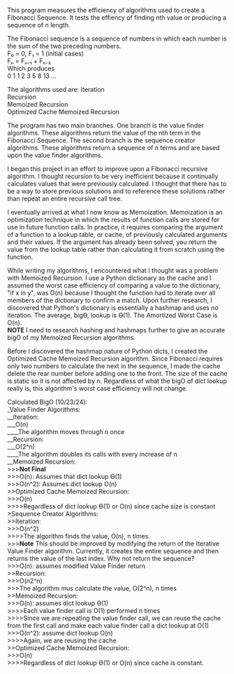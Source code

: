 This program measures the efficiency of algorithms used to create a Fibonacci Sequence.  It tests the effiency of finding nth value or producing a sequence of n length.

The Fibonacci sequence is a sequence of numbers in which each number is the sum of the two preceding numbers.  
              F₀ = 0, F₁ = 1 (initial cases)    
              Fₙ = Fₙ₋₁ + Fₙ₋₂  
              Which produces  
              0 1 1 2 3 5 8 13 ...  

The algorithms used are:
            Iteration    
            Recursion  
            Memoized Recursion  
            Optimized Cache Memoized Recursion  

The program has two main branches.  One branch is the value finder algorithms.  These algorithms return the value of the nth term in the Fibonacci Sequence.  The second branch is the sequence creator algorithms.  These algorithms return a sequence of n terms and are based upon the value finder algorithms.  
  
I began this project in an effort to improve upon a Fibonacci recursive algorithm.  I thought recursion to be very inefficient because it continually calculates values that were previously calculated.  I thought that there has to be a way to store previous solutions and to reference these solutions rather than repeat an entire recursive call tree.  

I eventually arrived at what I now know as Memoization.  Memoization is an optimization technique in which the results of function calls are stored for use in future function calls.  In practice, it requires comparing the argument of a function to a lookup table, or cache, of previously calculated arguments and their values.  If the argument has already been solved, you return the value from the lookup table rather than calculating it from scratch using the function.  
  
While writing my algorithms, I encountered what I thought was a problem with Memoized Recursion.  I use a Python dictionary as the cache and I assumed the worst case efficiency of comparing a value to the dictionary, "if x in y", was O(n) because I thought the function had to iterate over all members of the dictionary to confirm a match.  Upon further research, I discovered that Python's dictionary is essentially a hashmap and uses no iteration.  The average, bigϴ, lookup is ϴ(1).  The Amortized Worst Case is O(n).  
**NOTE** I need to research hashing and hashmaps further to give an accurate bigO of my Memoized Recursion algorithms.  

Before I discovered the hashmap nature of Python dicts, I created the Optimized Cache Memoized Recursion algorithm.  Since Fibonacci requires only two numbers to calculate the next in the sequence, I made the cache delete the rear number before adding one to the front.  The size of the cache is static so it is not affected by n.  Regardless of what the bigO of dict lookup really is, this algorithm's worst case efficiency will not change.  



Calculated BigO (10/23/24):  
    _Value Finder Algorithms:  
        __Iteration:  
            ___O(n)  
                ____The algorithm moves through n once  
        __Recursion:  
            ___O(2^n)  
                ____The algorithm doubles its calls with every increase of n  
        __Memoized Recursion:  
            >>>**Not Final**  
            >>>O(n): Assumes that dict lookup ϴ(1)  
            >>>O(n^2): Assumes dict lookup O(n)  
        >>Optimized Cache Memoized Recursion:  
            >>>O(n)  
                >>>>Regardless of dict lookup ϴ(1) or O(n) since cache size is constant  
    >Sequence Creator Algorithms:  
        >>Iteration:  
            >>>O(n^2)  
                >>>>The algorithm finds the value, O(n), n times.  
            >>>**Note** This should be improved by modifying the return of the Iterative Value Finder algorithm.  Currently, it creates the entire sequence and then returns the value of the last index.  Why not return the sequence?  
            >>>O(n): assumes modified Value Finder return  
        >>Recursion:  
            >>>O(n2^n)  
            >>>The algorithm mus calculate the value, O(2^n), n times  
        >>Memoized Recursion:  
            >>>O(n): assumes dict lookup ϴ(1)  
                >>>>Each value finder call is O(1) performed n times  
                >>>>Since we are repeating the value finder call, we can reuse the cache from the first call and make each value finder call a dict lookup at O(1)  
            >>>O(n^2): assume dict lookup O(n)  
                >>>>Again, we are reusing the cache  
        >>Optimized Cache Memoized Recursion:  
            >>>O(n)  
                >>>>Regardless of dict lookup ϴ(1) or O(n) since cache is constant.  








